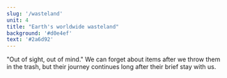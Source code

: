 ```yaml
---
slug: '/wasteland'
unit: 4
title: "Earth's worldwide wasteland"
background: '#d0e4ef'
text: '#2a6d92'
---
```


"Out of sight, out of mind." We can forget about items after we throw them in the trash, but their journey continues long after their brief stay with us.

<!-- end -->
